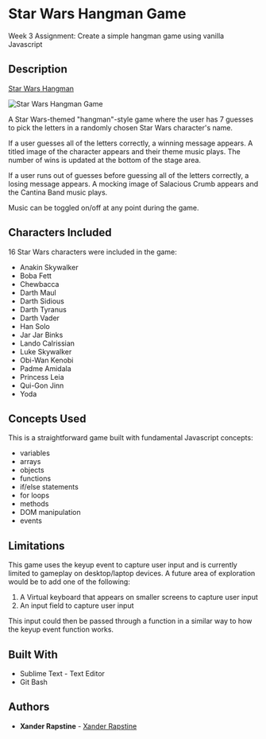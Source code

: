 # Star Wars Hangman Game

Week 3 Assignment: Create a simple hangman game using vanilla Javascript

## Description

[Star Wars Hangman](https://xandromus.github.io/hangman-game/)

![Star Wars Hangman Game](https://xandromus.github.io/responsive-portfolio/assets/images/starwars.png)

A Star Wars-themed "hangman"-style game where the user has 7 guesses to pick the letters in a randomly chosen Star Wars character's name.

If a user guesses all of the letters correctly, a winning message appears. A titled image of the character appears and their theme music plays. The number of wins is updated at the bottom of the stage area.

If a user runs out of guesses before guessing all of the letters correctly, a losing message appears. A mocking image of Salacious Crumb appears and the Cantina Band music plays.

Music can be toggled on/off at any point during the game.

## Characters Included

16 Star Wars characters were included in the game:

- Anakin Skywalker
- Boba Fett
- Chewbacca
- Darth Maul
- Darth Sidious
- Darth Tyranus
- Darth Vader
- Han Solo
- Jar Jar Binks
- Lando Calrissian
- Luke Skywalker
- Obi-Wan Kenobi
- Padme Amidala
- Princess Leia
- Qui-Gon Jinn
- Yoda

## Concepts Used

This is a straightforward game built with fundamental Javascript concepts:

- variables
- arrays
- objects
- functions
- if/else statements
- for loops
- methods
- DOM manipulation
- events

## Limitations

This game uses the keyup event to capture user input and is currently limited to gameplay on desktop/laptop devices. A future area of exploration would be to add one of the following:

1. A Virtual keyboard that appears on smaller screens to capture user input
2. An input field to capture user input

This input could then be passed through a function in a similar way to how the keyup event function works.

## Built With

- Sublime Text - Text Editor
- Git Bash

## Authors

- **Xander Rapstine** - [Xander Rapstine](https://github.com/Xandromus)